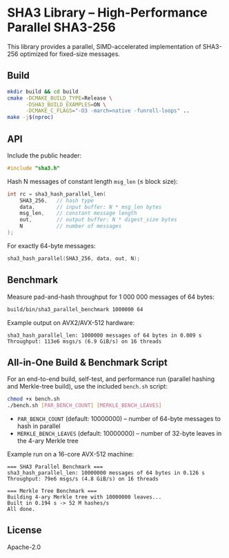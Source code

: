 # SHA3 Library – High-Performance Parallel SHA3-256

This library provides a parallel, SIMD-accelerated implementation of SHA3-256 optimized for fixed-size messages.

## Build

```bash
mkdir build && cd build
cmake -DCMAKE_BUILD_TYPE=Release \
      -DSHA3_BUILD_EXAMPLES=ON \
      -DCMAKE_C_FLAGS="-O3 -march=native -funroll-loops" ..
make -j$(nproc)
```

## API

Include the public header:
```c
#include "sha3.h"
```

Hash N messages of constant length `msg_len` (≤ block size):
```c
int rc = sha3_hash_parallel_len(
    SHA3_256,   // hash type
    data,       // input buffer: N * msg_len bytes
    msg_len,    // constant message length
    out,        // output buffer: N * digest_size bytes
    N           // number of messages
);
```
For exactly 64-byte messages:
```c
sha3_hash_parallel(SHA3_256, data, out, N);
```

## Benchmark

Measure pad-and-hash throughput for 1 000 000 messages of 64 bytes:
```bash
build/bin/sha3_parallel_benchmark 1000000 64
```
Example output on AVX2/AVX-512 hardware:
```
sha3_hash_parallel_len: 1000000 messages of 64 bytes in 0.009 s
Throughput: 113e6 msgs/s (6.9 GiB/s) on 16 threads
```

## All-in-One Build & Benchmark Script

For an end-to-end build, self-test, and performance run (parallel hashing and Merkle-tree build), use the included `bench.sh` script:

```bash
chmod +x bench.sh
./bench.sh [PAR_BENCH_COUNT] [MERKLE_BENCH_LEAVES]
```

- `PAR_BENCH_COUNT` (default: 10000000) – number of 64-byte messages to hash in parallel
- `MERKLE_BENCH_LEAVES` (default: 10000000) – number of 32-byte leaves in the 4-ary Merkle tree

Example run on a 16-core AVX-512 machine:
```
=== SHA3 Parallel Benchmark ===
sha3_hash_parallel_len: 10000000 messages of 64 bytes in 0.126 s
Throughput: 79e6 msgs/s (4.8 GiB/s) on 16 threads

=== Merkle Tree Benchmark ===
Building 4-ary Merkle tree with 10000000 leaves...
Built in 0.194 s -> 52 M hashes/s
All done.
```

## License

Apache-2.0